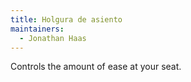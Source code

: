 ```yaml
---
title: Holgura de asiento
maintainers:
  - Jonathan Haas
---
```


Controls the amount of ease at your seat.

